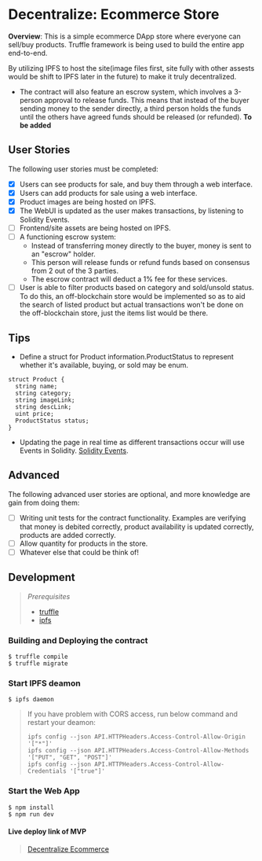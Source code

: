 # Decentralize: Ecommerce Store

**Overview**: This is a simple ecommerce DApp store where everyone can sell/buy products. Truffle framework is being used to build the entire app end-to-end.

By utilizing IPFS to host the site(image files first, site fully with other assests would be shift to IPFS later in the future) to make it truly decentralized. 
- The contract will also feature an escrow system, which involves a 3-person approval to release funds. This means that instead of the buyer sending money to the sender directly, a third person holds the funds until the others have agreed funds should be released (or refunded). **To be added**

## User Stories
The following user stories must be completed:

- [x] Users can see products for sale, and buy them through a web interface.
- [x] Users can add products for sale using a web interface.
- [x] Product images are being hosted on IPFS.
- [x] The WebUI is updated as the user makes transactions, by listening to Solidity Events.
- [ ] Frontend/site assets are being hosted on IPFS.
- [ ] A functioning escrow system:
  * Instead of transferring money directly to the buyer, money is sent to an "escrow" holder.
  * This person will release funds or refund funds based on consensus from 2 out of the 3 parties.
  * The escrow contract will deduct a 1% fee for these services.
- [ ] User is able to filter products based on category and sold/unsold status. To do this, an off-blockchain store would be implemented so as to aid the search of listed product but actual transactions won't be done on the off-blockchain store, just the items list would be there.

## Tips

* Define a struct for Product information.ProductStatus to represent whether it's available, buying, or sold may be enum.
```
struct Product {
  string name;
  string category;
  string imageLink;
  string descLink;
  uint price;
  ProductStatus status;
}
```
* Updating the page in real time as different transactions occur will use Events in Solidity. [Solidity Events](http://solidity.readthedocs.io/en/v0.4.21/contracts.html#events).

## Advanced

The following advanced user stories are optional, and more knowledge are gain from doing them:

- [ ] Writing unit tests for the contract functionality. Examples are verifying that money is debited correctly, product availability is updated correctly, products are added correctly.
- [ ] Allow quantity for products in the store.
- [ ] Whatever else that could be think of!

## Development

> *Prerequisites*
> - [truffle](http://truffleframework.com/)
> - [ipfs](https://ipfs.io/docs/install/)

### Building and Deploying the contract

```
$ truffle compile
$ truffle migrate
```

### Start IPFS deamon

```
$ ipfs daemon
```

> If you have problem with CORS access, run below command and restart your deamon:
>```
>ipfs config --json API.HTTPHeaders.Access-Control-Allow-Origin '["*"]'
>ipfs config --json API.HTTPHeaders.Access-Control-Allow-Methods '["PUT", "GET", "POST"]'
>ipfs config --json API.HTTPHeaders.Access-Control-Allow-Credentials '["true"]'
>```

### Start the Web App

```
$ npm install
$ npm run dev
```

#### Live deploy link of MVP
> [Decentralize Ecommerce](https://dapp-ecom.netlify.app/)
